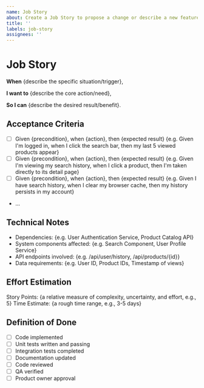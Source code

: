 ```yaml
---
name: Job Story
about: Create a Job Story to propose a change or describe a new feature
title: ''
labels: job-story
assignees: ''
---
```

# Job Story

<!-- Situational Context -->
**When** {describe the specific situation/trigger},

<!-- Motivation -->
**I want to** {describe the core action/need},

<!-- Expected Outcome -->
**So I can** {describe the desired result/benefit}.

<!--
For example:
When I'm returning to the online store and want to find a previously viewed product,
I want to quickly search through my recent product viewing history,
So I can find and purchase items I've previously considered without having to browse through multiple categories again.

See <https://jtbd.info/replacing-the-user-story-with-the-job-story-af7cdee10c27> for more details.
-->

<!-- This is an optional element. Feel free to remove. -->
## Acceptance Criteria
- [ ] Given {precondition}, when {action}, then {expected result} {e.g. Given I'm logged in, when I click the search bar, then my last 5 viewed products appear}
- [ ] Given {precondition}, when {action}, then {expected result} {e.g. Given I'm viewing my search history, when I click a product, then I'm taken directly to its detail page}
- [ ] Given {precondition}, when {action}, then {expected result} {e.g. Given I have search history, when I clear my browser cache, then my history persists in my account}
- … <!-- numbers of criteria can vary -->

<!-- This is an optional element. Feel free to remove. -->
## Technical Notes
- Dependencies: {e.g. User Authentication Service, Product Catalog API}
- System components affected: {e.g. Search Component, User Profile Service}
- API endpoints involved: {e.g. /api/user/history, /api/products/{id}}
- Data requirements: {e.g. User ID, Product IDs, Timestamp of views}
<!-- Remove unused points and add more if required -->

<!-- This is an optional element. Feel free to remove. -->
## Effort Estimation
Story Points: {a relative measure of complexity, uncertainty, and effort, e.g., 5}
Time Estimate: {a rough time range, e.g., 3-5 days}

<!--
For story points, common practice is to use this scale:

1: Trivial change
2: Simple change
3: Small feature
5: Moderate feature
8: Complex feature
13: Very complex feature
21: Usually a signal to break down the story

Anything above 13 or 21 points to be too large and should be broken down into smaller Job Stories.

This is because:

- Large stories are harder to estimate accurately
- They're riskier to deliver
- They're more difficult to complete within a single sprint

When estimating time effort, consider these factors:

- Technical complexity
- Uncertainty and risks
- Dependencies on other stories or teams
- Testing requirements
- Integration effort
- Team experience with similar tasks

For example:

A simple UI change might be: 2 points, 1-2 days
A complex feature with external dependencies: 8 points, 1-2 weeks
A major architectural change: 13 points, 2-3 weeks
-->

<!-- This is an optional element. Feel free to remove. -->
## Definition of Done

- [ ] Code implemented
- [ ] Unit tests written and passing
- [ ] Integration tests completed
- [ ] Documentation updated
- [ ] Code reviewed
- [ ] QA verified
- [ ] Product owner approval
